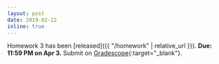 ```yaml
---
layout: post
date: 2019-02-22
inline: true
---
```


Homework 3 has been [released]({{ "/homework" | relative_url }}).
**Due: 11:59 PM on Apr 3.**
Submit on [Gradescope](https://www.gradescope.com/courses/36025){:target="\_blank"}.
